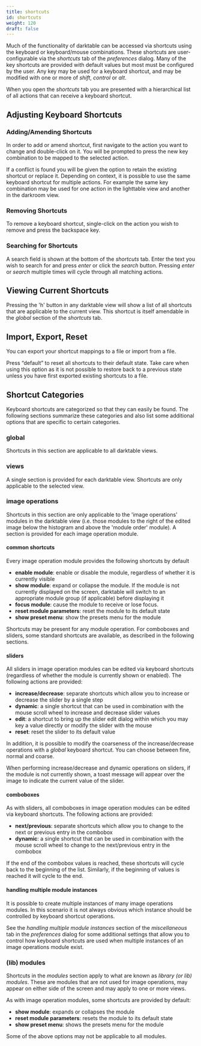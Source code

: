 ```yaml
---
title: shortcuts
id: shortcuts
weight: 120
draft: false
---
```


Much of the functionality of darktable can be accessed via shortcuts using the keyboard or keyboard/mouse combinations. These shortcuts are user-configurable via the *shortcuts* tab of the *preferences* dialog. Many of the key shortcuts are provided with default values but most must be configured by the user. Any key may be used for a keyboard shortcut, and may be modified with one or more of *shift*, *control* or *alt*.

When you open the *shortcuts* tab you are presented with a hierarchical list of all actions that can receive a keyboard shortcut. 

## Adjusting Keyboard Shortcuts

### Adding/Amending Shortcuts

In order to add or amend shortcut, first navigate to the action you want to change and double-click on it. You will be prompted to press the new key combination to be mapped to the selected action. 

If a conflict is found you will be given the option to retain the existing shortcut or replace it. Depending on context, it is possible to use the same keyboard shortcut for multiple actions. For example the same key combination may be used for one action in the lighttable view and another in the darkroom view.

### Removing Shortcuts

To remove a keyboard shortcut, single-click on the action you wish to remove and press the backspace key.

### Searching for Shortcuts

A search field is shown at the bottom of the *shortcuts* tab. Enter the text you wish to search for and press *enter* or click the *search* button. Pressing *enter* or *search* multiple times will cycle through all matching actions.

## Viewing Current Shortcuts

Pressing the 'h' button in any darktable view will show a list of all shortcuts that are applicable to the current view. This shortcut is itself amendable in the *global* section of the *shortcuts* tab.

## Import, Export, Reset

You can export your shortcut mappings to a file or import from a file.

Press “default” to reset all shortcuts to their default state. Take care when using this option as it is not possible to restore back to a previous state unless you have first exported existing shortcuts to a file.

## Shortcut Categories

Keyboard shortcuts are categorized so that they can easily be found. The following sections summarize these categories and also list some additional options that are specific to certain categories.

### global

Shortcuts in this section are applicable to all darktable views.

### views

A single section is provided for each darktable view. Shortcuts are only applicable to the selected view.

### image operations

Shortcuts in this section are only applicable to the 'image operations' modules in the darktable view (i.e. those modules to the right of the edited image below the histogram and above the 'module order' module). A section is provided for each image operation module.

#### common shortcuts

Every image operation module provides the following shortcuts by default

* **enable module**: enable or disable the module, regardless of whether it is currently visible
* **show module**: expand or collapse the module. If the module is not currently displayed on the screen, darktable will switch to an appropriate module group (if applicable) before displaying it
* **focus module**: cause the module to receive or lose focus.
* **reset module parameters**: reset the module to its default state
* **show preset menu**: show the presets menu for the module

Shortcuts may be present for any module operation. For comboboxes and sliders, some standard shortcuts are available, as described in the following sections.

#### sliders

All sliders in image operation modules can be edited via keyboard shortcuts (regardless of whether the module is currently shown or enabled). The following actions are provided:

* **increase/decrease**: separate shortcuts which allow you to increase or decrease the slider by a single step
* **dynamic**: a single shortcut that can be used in combination with the mouse scroll wheel to increase and decrease slider values
* **edit**: a shortcut to bring up the slider edit dialog within which you may key a value directly or modify the slider with the mouse
* **reset**: reset the slider to its default value

In addition, it is possible to modify the coarseness of the increase/decrease operations with a *global* keyboard shortcut. You can choose between fine, normal and coarse.

When performing increase/decrease and dynamic operations on sliders, if the module is not currently shown, a toast message will appear over the image to indicate the current value of the slider.

#### comboboxes

As with sliders, all comboboxes in image operation modules can be edited via keyboard shortcuts. The following actions are provided:

* **next/previous**: separate shortcuts which allow you to change to the next or previous entry in the combobox
* **dynamic**: a single shortcut that can be used in combination with the mouse scroll wheel to change to the next/previous entry in the combobox

If the end of the combobox values is reached, these shortcuts will cycle back to the beginning of the list. Similarly, if the beginning of values is reached it will cycle to the end. 

#### handling multiple module instances

It is possible to create multiple instances of many image operations modules. In this scenario it is not always obvious which instance should be controlled by keyboard shortcut operations.

See the _handling multiple module instances_ section of the _miscellaneous_ tab in the _preferences_ dialog for some additional settings that allow you to control how keyboard shortcuts are used when multiple instances of an image operations module exist.

### (lib) modules

Shortcuts in the *modules* section apply to what are known as *library (or lib) modules*. These are modules that are not used for image operations, may appear on either side of the screen and may apply to one or more views.

As with image operation modules, some shortcuts are provided by default:

* **show module**: expands or collapses the module
* **reset module parameters**: resets the module to its default state
* **show preset menu**: shows the presets menu for the module

Some of the above options may not be applicable to all modules.
